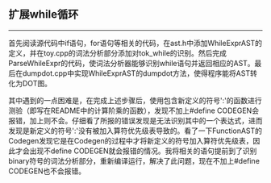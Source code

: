 ## 扩展while循环
----------

首先阅读源代码中if语句，for语句等相关的代码，在ast.h中添加WhileExprAST的定义，并在toy.cpp的词法分析部分添加对tok_while的识别。然后完成ParseWhileExpr的代码，使词法分析器能够识别while语句并返回相应的AST。最后在dumpdot.cpp中实现WhileExprAST的dumpdot方法，使得程序能将AST转化为DOT图。

其中遇到的一点困难是，在完成上述步骤后，使用包含新定义的符号':'的函数进行测验（即写在README中的计算阶乘的函数），发现不加上#define CODEGEN会报错，加上则不会。仔细看了所报的错误发现是无法识别其中的一个表达式，进而发现是新定义的符号':'没有被加入算符优先级表导致的。看了一下FunctionAST的Codegen发现它是在Codegen的过程中才将新定义的符号加入算符优先级表，因此才会出现不define CODEGEN就会报错的情况。我将相关的语句提前到了识别binary符号的词法分析部分，重新编译运行，解决了此问题，现在不加上#define CODEGEN也不会报错。